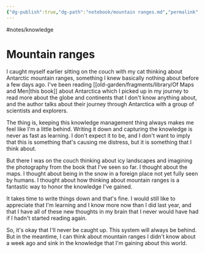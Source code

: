 ```yaml
---
{"dg-publish":true,"dg-path":"notebook/mountain ranges.md","permalink":"/notebook/mountain-ranges/","created":"2025-08-18T22:50:42.215-04:00","updated":"2025-10-12T10:38:38.913-04:00"}
---
```


#notes/knowledge 
# Mountain ranges
I caught myself earlier sitting on the couch with my cat thinking about Antarctic mountain ranges, something I knew basically nothing about before a few days ago. I've been reading [[old-garden/fragments/library/Of Maps and Men\|this book]] about Antarctica which I picked up in my journey to read more about the globe and continents that I don't know anything about, and the author talks about their journey through Antarctica with a group of scientists and explorers.

The thing is, keeping this knowledge management thing always makes me feel like I'm a little behind. Writing it down and capturing the knowledge is never as fast as learning. I don't expect it to be, and I don't want to imply that this is something that's causing me distress, but it is something that I think about. 

But there I was on the couch thinking about icy landscapes and imagining the photography from the book that I've seen so far. I thought about the maps. I thought about being in the snow in a foreign place not yet fully seen by humans. I thought about how thinking about mountain ranges is a fantastic way to honor the knowledge I've gained. 

It takes time to write things down and that's fine. I would still like to appreciate that I'm learning and I know more now than I did last year, and that I have all of these new thoughts in my brain that I never would have had if I hadn't started reading again.

So, it's okay that I'll never be caught up. This system will always be behind. But in the meantime, I can think about mountain ranges I didn't know about a week ago and sink in the knowledge that I'm gaining about this world.